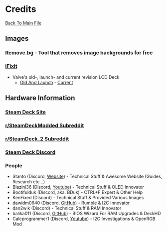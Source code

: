 # Credits
[Back To Main File](../../README.md)

## Images

### [Remove.bg](https://www.remove.bg/) - Tool that removes image backgrounds for free

### [iFixit](https://www.ifixit.com/Device/Steam_Deck)
- Valve's old-, launch- and current revision LCD Deck
    - [Old And Launch](https://www.ifixit.com/News/57101/steam-deck-teardown) - [Current](https://guide-images.cdn.ifixit.com/igi/l2ABGc6CMQFIytZB.full)

## Hardware Information

### [Steam Deck Site](https://www.steamdeck.com)

### [r/SteamDeckModded Subreddit](https://www.reddit.com/r/SteamDeckModded/)

### [r/SteamDeck_2 Subreddit](https://www.reddit.com/r/SteamDeck_2/)

### [Steam Deck Discord](https://discord.gg/steamdeck)

### People
- Stanto (Discord, [Website](https://www.stanto.com/)) - Technical Stuff & Awesome Website (Guides, Research etc...)
- Blazini36 (Discord, [Youtube](https://www.youtube.com/@blazini)) - Technical Stuff & OLED Innovator
- Bootifulduk (Discord, aka. BDuk) - CTRL+F Expert & Other Help
- KenFixed (Discord) - Technical Stuff & Provided Various Images
- dawidm0640 (Discord, [GitHub](https://github.com/dawidmpunkt)) - Rumble & I2C Innovator
- dan2wik (Discord) - Technical Stuff & RAM Innovator
- balika011 (Discord, [GitHub](https://github.com/balika011)) - BIOS Wizard For RAM Upgrades & DeckHD
- Calcprogrammer1 (Discord, [Youtube](https://www.youtube.com/@CalcProgrammer1/)) - I2C Investigations & OpenRGB Mod